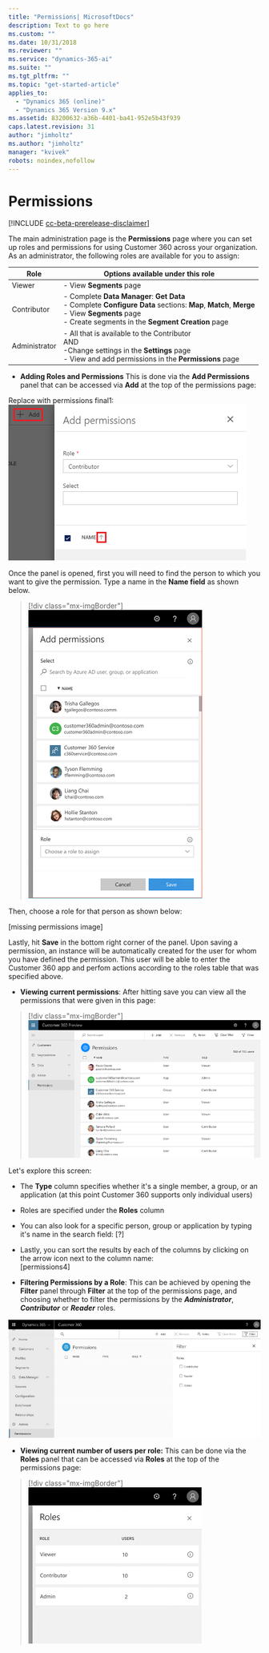 ```yaml
---
title: "Permissions| MicrosoftDocs"
description: Text to go here
ms.custom: ""
ms.date: 10/31/2018
ms.reviewer: ""
ms.service: "dynamics-365-ai"
ms.suite: ""
ms.tgt_pltfrm: ""
ms.topic: "get-started-article"
applies_to: 
  - "Dynamics 365 (online)"
  - "Dynamics 365 Version 9.x"
ms.assetid: 83200632-a36b-4401-ba41-952e5b43f939
caps.latest.revision: 31
author: "jimholtz"
ms.author: "jimholtz"
manager: "kvivek"
robots: noindex,nofollow
---
```

# Permissions

[!INCLUDE [cc-beta-prerelease-disclaimer](../includes/cc-beta-prerelease-disclaimer.md)]

The main administration page is the **Permissions** page where you can set up roles and permissions for using Customer 360 across your organization. As an administrator, the following roles are available for you to assign:

|Role  |Options available under this role  |
|---------|---------|
|Viewer     | - View **Segments** page        |
|Contributor     | - Complete **Data Manager**: **Get Data** <br/> - Complete **Configure Data** sections: **Map**, **Match**, **Merge** <br/> - View **Segments** page <br/>- Create segments in the **Segment Creation** page  |
|Administrator     | - All that is available to the Contributor<br/>AND<br/> -Change settings in the **Settings** page<br/>- View and add permissions in the **Permissions** page       |
 
- **Adding Roles and Permissions** 
This is done via the **Add Permissions** panel that can be accessed via  **Add** at the top of the permissions page:

Replace with permissions final1:
 ![add-permissions.png](media/add-permissions.png)
 
Once the panel is opened, first you will need to find the person to which you want to give the permission. Type a name in the **Name field** as shown below.

> [!div class="mx-imgBorder"] 
> ![](media/permissions-roles.png "Add permissions")

Then, choose a role for that person as shown below:

[missing permissions image]

Lastly, hit **Save** in the bottom right corner of the panel. Upon saving a permission, an instance will be automatically created for the user for whom you have defined the permission. This user will be able to enter the Customer 360 app and perfom actions according to the roles table that was specified above.
 
- **Viewing current permissions**: After hitting save you can view all the permissions that were given in this page:

> [!div class="mx-imgBorder"] 
> ![](media/permissions.png "Permissions")

Let's explore this screen:

- The **Type** column specifies whether it's a single member, a group, or an application (at this point Customer 360 supports only individual users)
- Roles are specified under the **Roles** column
- You can also look for a specific person, group or application by typing it's name in the search field:
[?]

- Lastly, you can sort the results by each of the columns by clicking on the arrow icon next to the column name:  
[permissions4]

- **Filtering Permissions by a Role**: This can be achieved by opening the **Filter** panel through **Filter** at the top of the permissions page, and choosing whether to filter the permissions by the ***Administrator***, ***Contributor*** or ***Reader*** roles.

![permissions-filter.png](media/permissions-filter.png)

- **Viewing current number of users per role:** This can be done via the **Roles** panel that can be accessed via **Roles** at the top of the permissions page:

> [!div class="mx-imgBorder"] 
> ![](media/permissions-roles2.png "Roles")
